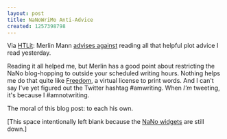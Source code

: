 ```yaml
---
layout: post
title: NaNoWriMo Anti-Advice
created: 1257398798
---
```

Via [HTLit](http://htlit.com/archives/November2009/NaNoWriMoAdvice.html):  Merlin Mann [advises against](http://www.43folders.com/2009/11/02/nanowrimo-advice) reading all that helpful plot advice I read yesterday.

Reading it all helped me, but Merlin has a good point about restricting the NaNo blog-hopping to outside your scheduled writing hours.  Nothing helps me do that quite like [Freedom](http://macfreedom.com/), a virtual license to print words.  And I can't say I've yet figured out the Twitter hashtag #amwriting.  When *I'm* tweeting, it's because I #amnotwriting. <!--break-->

The moral of this blog post:  to each his own.

[This space intentionally left blank because the [NaNo widgets](http://www.nanowrimo.org/eng/widgets) are still down.] 
